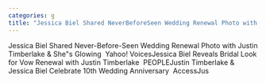```yaml
---
categories: g
title: "Jessica Biel Shared NeverBeforeSeen Wedding Renewal Photo with Justin Timberlake  Shes Glowing  Yahoo Voices"
---
```

Jessica Biel Shared Never-Before-Seen Wedding Renewal Photo with Justin Timberlake & She"s Glowing&nbsp;&nbsp;Yahoo! VoicesJessica Biel Reveals Bridal Look for Vow Renewal with Justin Timberlake&nbsp;&nbsp;PEOPLEJustin Timberlake & Jessica Biel Celebrate 10th Wedding Anniversary&nbsp;&nbsp;AccessJus